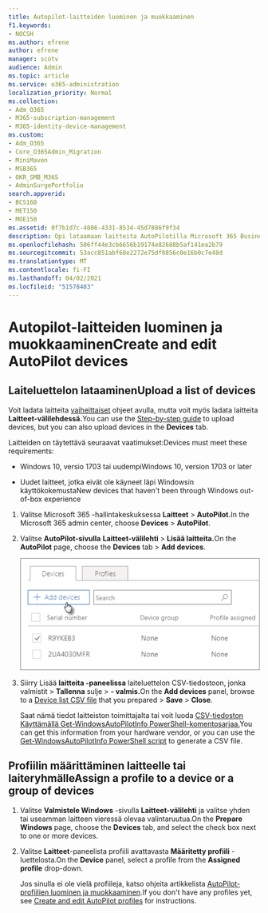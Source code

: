 ```yaml
---
title: Autopilot-laitteiden luominen ja muokkaaminen
f1.keywords:
- NOCSH
ms.author: efrene
author: efrene
manager: scotv
audience: Admin
ms.topic: article
ms.service: o365-administration
localization_priority: Normal
ms.collection:
- Adm_O365
- M365-subscription-management
- M365-identity-device-management
ms.custom:
- Adm_O365
- Core_O365Admin_Migration
- MiniMaven
- MSB365
- OKR_SMB_M365
- AdminSurgePortfolio
search.appverid:
- BCS160
- MET150
- MOE150
ms.assetid: 0f7b1d7c-4086-4331-8534-45d7886f9f34
description: Opi lataamaan laitteita AutoPilotilla Microsoft 365 Business Premiumissa. Voit määrittää profiilin laitteelle tai laiteryhmälle.
ms.openlocfilehash: 506ff44e3cb6656b19174e82688b5af141ea2b79
ms.sourcegitcommit: 53acc851abf68e2272e75df0856c0e16b0c7e48d
ms.translationtype: MT
ms.contentlocale: fi-FI
ms.lasthandoff: 04/02/2021
ms.locfileid: "51578483"
---
```

# <a name="create-and-edit-autopilot-devices"></a><span data-ttu-id="a0d6c-104">Autopilot-laitteiden luominen ja muokkaaminen</span><span class="sxs-lookup"><span data-stu-id="a0d6c-104">Create and edit AutoPilot devices</span></span>

## <a name="upload-a-list-of-devices"></a><span data-ttu-id="a0d6c-105">Laiteluettelon lataaminen</span><span class="sxs-lookup"><span data-stu-id="a0d6c-105">Upload a list of devices</span></span>

<span data-ttu-id="a0d6c-106">Voit ladata laitteita [vaiheittaiset](add-autopilot-devices-and-profile.md) ohjeet avulla, mutta voit myös ladata laitteita **Laitteet-välilehdessä.**</span><span class="sxs-lookup"><span data-stu-id="a0d6c-106">You can use the [Step-by-step guide](add-autopilot-devices-and-profile.md) to upload devices, but you can also upload devices in the **Devices** tab.</span></span> 
  
<span data-ttu-id="a0d6c-107">Laitteiden on täytettävä seuraavat vaatimukset:</span><span class="sxs-lookup"><span data-stu-id="a0d6c-107">Devices must meet these requirements:</span></span>
  
- <span data-ttu-id="a0d6c-108">Windows 10, versio 1703 tai uudempi</span><span class="sxs-lookup"><span data-stu-id="a0d6c-108">Windows 10, version 1703 or later</span></span>
    
- <span data-ttu-id="a0d6c-109">Uudet laitteet, jotka eivät ole käyneet läpi Windowsin käyttökokemusta</span><span class="sxs-lookup"><span data-stu-id="a0d6c-109">New devices that haven't been through Windows out-of-box experience</span></span>

1. <span data-ttu-id="a0d6c-110">Valitse Microsoft 365 -hallintakeskuksessa **Laitteet** \> **AutoPilot.**</span><span class="sxs-lookup"><span data-stu-id="a0d6c-110">In the Microsoft 365 admin center, choose **Devices** \> **AutoPilot**.</span></span>
  
2. <span data-ttu-id="a0d6c-111">Valitse **AutoPilot-sivulla** **Laitteet-välilehti** \> **Lisää laitteita.**</span><span class="sxs-lookup"><span data-stu-id="a0d6c-111">On the **AutoPilot** page, choose the **Devices** tab \> **Add devices**.</span></span>
    
    ![In the Devices tab, choose Add devices.](../media/6ba81e22-c873-40ad-8a72-ce64d15ea6ba.png)
  
3. <span data-ttu-id="a0d6c-113">Siirry Lisää **laitteita -paneelissa** laiteluettelon CSV-tiedostoon, jonka valmistit [](../admin/misc/device-list.md) \> **Tallenna** sulje \> **- valmis.**</span><span class="sxs-lookup"><span data-stu-id="a0d6c-113">On the **Add devices** panel, browse to a [Device list CSV file](../admin/misc/device-list.md) that you prepared \> **Save** \> **Close**.</span></span>
    
    <span data-ttu-id="a0d6c-114">Saat nämä tiedot laitteiston toimittajalta tai voit luoda [CSV-tiedoston Käyttämällä Get-WindowsAutoPilotInfo PowerShell-komentosarjaa.](https://www.powershellgallery.com/packages/Get-WindowsAutoPilotInfo)</span><span class="sxs-lookup"><span data-stu-id="a0d6c-114">You can get this information from your hardware vendor, or you can use the [Get-WindowsAutoPilotInfo PowerShell script](https://www.powershellgallery.com/packages/Get-WindowsAutoPilotInfo) to generate a CSV file.</span></span> 
    
## <a name="assign-a-profile-to-a-device-or-a-group-of-devices"></a><span data-ttu-id="a0d6c-115">Profiilin määrittäminen laitteelle tai laiteryhmälle</span><span class="sxs-lookup"><span data-stu-id="a0d6c-115">Assign a profile to a device or a group of devices</span></span>

1. <span data-ttu-id="a0d6c-116">Valitse **Valmistele Windows** -sivulla **Laitteet-välilehti** ja valitse yhden tai useamman laitteen vieressä olevaa valintaruutua.</span><span class="sxs-lookup"><span data-stu-id="a0d6c-116">On the **Prepare Windows** page, choose the **Devices** tab, and select the check box next to one or more devices.</span></span> 
    
2. <span data-ttu-id="a0d6c-117">Valitse **Laitteet**-paneelista profiili avattavasta **Määritetty profiili** -luettelosta.</span><span class="sxs-lookup"><span data-stu-id="a0d6c-117">On the **Device** panel, select a profile from the **Assigned profile** drop-down.</span></span> 
    
    <span data-ttu-id="a0d6c-118">Jos sinulla ei ole vielä profiileja, katso ohjeita artikkelista [AutoPilot-profiilien luominen ja muokkaaminen](create-and-edit-autopilot-profiles.md).</span><span class="sxs-lookup"><span data-stu-id="a0d6c-118">If you don't have any profiles yet, see [Create and edit AutoPilot profiles](create-and-edit-autopilot-profiles.md) for instructions.</span></span> 
